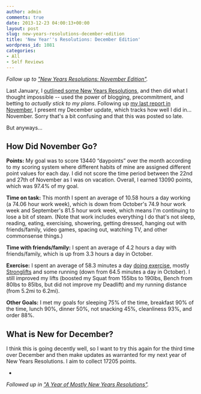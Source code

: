 ```yaml
---
author: admin
comments: true
date: 2013-12-23 04:00:13+00:00
layout: post
slug: new-years-resolutions-december-edition
title: 'New Year''s Resolutions: December Edition'
wordpress_id: 1081
categories:
- All
- Self Reviews
---
```


_Follow up to ["New Years Resolutions: November Edition"](http://www.everydayutilitarian.com/essays/new-years-resolutions-november-edition/)._

Last January, I [outlined some New Years Resolutions](http://www.everydayutilitarian.com/essays/new-years-resolutions), and then did what I thought impossible -- used the power of blogging, precommitment, and betting to _actually stick to my plans_.  Following up [my last report in November](http://www.everydayutilitarian.com/essays/new-years-resolutions-november-edition/), I present my December update, which tracks how well I did in... November.  Sorry that's a bit confusing and that this was posted so late.

But anyways...<!-- more -->






## How Did November Go?


**Points:**  My goal was to score 13440 “daypoints” over the month according to my scoring system where different habits of mine are assigned different point values for each day.  I did not score the time period between the 22nd and 27th of November as I was on vacation.   Overall, I earned 13090 points, which was 97.4% of my goal.

**Time on task:** This month I spent an average of 10.58 hours a day working (a 74.06 hour work week), which is down from October's 74.9 hour work week and September's 81.5 hour work week, which means I'm continuing to lose a bit of steam.  (Note that work includes everything I do that's not sleep, reading, eating, exercising, showering, getting dressed, hanging out with friends/family, video games, spacing out, watching TV, and other commonsense things.)

**Time with friends/family:** I spent an average of 4.2 hours a day with friends/family, which is up from 3.3 hours a day in October.

**Exercise:** I spent an average of 58.3 minutes a day [doing exercise](http://www.everydayutilitarian.com/logs/), mostly [Stronglifts](http://www.stronglifts.com/) and some running (down from 64.5 minutes a day in October).  I still improved my lifts (boosted my Squat from 155lbs to 190lbs, Bench from 80lbs to 85lbs, but did not improve my Deadlift) and my running distance (from 5.2mi to 6.2mi).

**Other Goals:** I met my goals for sleeping 75% of the time, breakfast 90% of the time, lunch 90%, dinner 50%, not snacking 45%, cleanliness 93%, and order 88%.






## What is New for December?


I think this is going decently well, so I want to try this again for the third time over December and then make updates as warranted for my next year of New Years Resolutions.  I aim to collect 17205 points.

-

_Followed up in ["A Year of Mostly New Years Resolutions"](http://everydayutilitarian.com/essays/a-year-of-mostly-new-years-resolutions/)._
